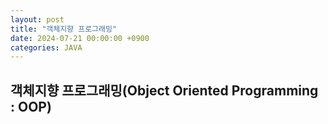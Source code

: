 ```yaml
---
layout: post
title: "객체지향 프로그래밍"
date: 2024-07-21 00:00:00 +0900
categories: JAVA
---
```


## 객체지향 프로그래밍(Object Oriented Programming : OOP)
